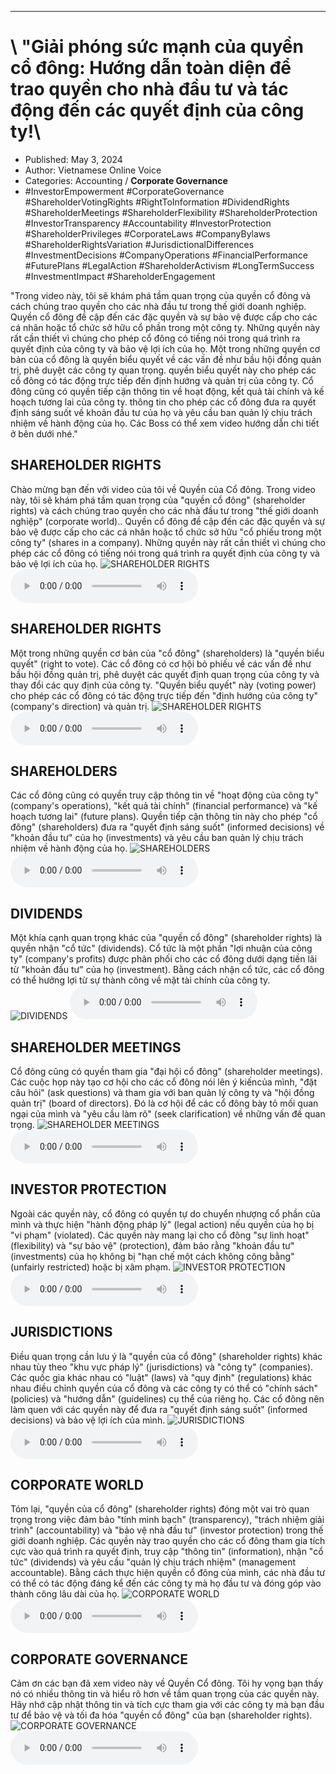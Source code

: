
---

# \ "Giải phóng sức mạnh của quyền cổ đông: Hướng dẫn toàn diện để trao quyền cho nhà đầu tư và tác động đến các quyết định của công ty!\

- Published: May 3, 2024
- Author: Vietnamese Online Voice
- Categories: Accounting / **Corporate Governance**
- #InvestorEmpowerment #CorporateGovernance #ShareholderVotingRights #RightToInformation #DividendRights #ShareholderMeetings #ShareholderFlexibility #ShareholderProtection #InvestorTransparency #Accountability #InvestorProtection #ShareholderPrivileges #CorporateLaws #CompanyBylaws #ShareholderRightsVariation #JurisdictionalDifferences #InvestmentDecisions #CompanyOperations #FinancialPerformance #FuturePlans #LegalAction #ShareholderActivism #LongTermSuccess #InvestmentImpact #ShareholderEngagement

"Trong video này, tôi sẽ khám phá tầm quan trọng của quyền cổ đông và cách chúng trao quyền cho các nhà đầu tư trong thế giới doanh nghiệp. Quyền cổ đông đề cập đến các đặc quyền và sự bảo vệ được cấp cho các cá nhân hoặc tổ chức sở hữu cổ phần trong một công ty. Những quyền này rất cần thiết vì chúng cho phép cổ đông có tiếng nói trong quá trình ra quyết định của công ty và bảo vệ lợi ích của họ. Một trong những quyền cơ bản của cổ đông là quyền biểu quyết về các vấn đề như bầu hội đồng quản trị, phê duyệt các công ty quan trọng. quyền biểu quyết này cho phép các cổ đông có tác động trực tiếp đến định hướng và quản trị của công ty. Cổ đông cũng có quyền tiếp cận thông tin về hoạt động, kết quả tài chính và kế hoạch tương lai của công ty. thông tin cho phép các cổ đông đưa ra quyết định sáng suốt về khoản đầu tư của họ và yêu cầu ban quản lý chịu trách nhiệm về hành động của họ. Các Boss có thể xem video hướng dẫn chi tiết ở bên dưới nhé."


## SHAREHOLDER RIGHTS

Chào mừng bạn đến với video của tôi về Quyền của Cổ đông. Trong video này, tôi sẽ khám phá tầm quan trọng của "quyền cổ đông" (shareholder rights) và cách chúng trao quyền cho các nhà đầu tư trong "thế giới doanh nghiệp" (corporate world).. Quyền cổ đông đề cập đến các đặc quyền và sự bảo vệ được cấp cho các cá nhân hoặc tổ chức sở hữu "cổ phiếu trong một công ty" (shares in a company). Những quyền này rất cần thiết vì chúng cho phép các cổ đông có tiếng nói trong quá trình ra quyết định của công ty và bảo vệ lợi ích của họ.
![SHAREHOLDER RIGHTS](https://http-archiver-apis-production-80.schnworks.com/storage/images/transitions/2024-05-03/transition-24776469542-Montserrat-Medium-004895.jpg)
<audio controls>
    <source src="https://http-archiver-apis-production-80.schnworks.com/storage/storage/audio/file-61209973724.mp3" type="audio/mpeg">
</audio>



## SHAREHOLDER RIGHTS

Một trong những quyền cơ bản của "cổ đông" (shareholders) là "quyền biểu quyết" (right to vote). Các cổ đông có cơ hội bỏ phiếu về các vấn đề như bầu hội đồng quản trị, phê duyệt các quyết định quan trọng của công ty và thay đổi các quy định của công ty. "Quyền biểu quyết" này (voting power) cho phép các cổ đông có tác động trực tiếp đến "định hướng của công ty" (company's direction) và quản trị.
![SHAREHOLDER RIGHTS](https://http-archiver-apis-production-80.schnworks.com/storage/images/transitions/2024-05-03/transition--12905061228-Montserrat-Medium-880E4F.jpg)
<audio controls>
    <source src="https://http-archiver-apis-production-80.schnworks.com/storage/storage/audio/file-2758583844.mp3" type="audio/mpeg">
</audio>



## SHAREHOLDERS

Các cổ đông cũng có quyền truy cập thông tin về "hoạt động của công ty" (company's operations), "kết quả tài chính" (financial performance) và "kế hoạch tương lai" (future plans). Quyền tiếp cận thông tin này cho phép "cổ đông" (shareholders) đưa ra "quyết định sáng suốt" (informed decisions) về "khoản đầu tư" của họ (investments) và yêu cầu ban quản lý chịu trách nhiệm về hành động của họ.
![SHAREHOLDERS](https://http-archiver-apis-production-80.schnworks.com/storage/images/transitions/2024-05-03/transition--24137141899-Montserrat-Black-9C27B0.jpg)
<audio controls>
    <source src="https://http-archiver-apis-production-80.schnworks.com/storage/storage/audio/file-27484283940.mp3" type="audio/mpeg">
</audio>



## DIVIDENDS

Một khía cạnh quan trọng khác của "quyền cổ đông" (shareholder rights) là quyền nhận "cổ tức" (dividends). Cổ tức là một phần "lợi nhuận của công ty" (company's profits) được phân phối cho các cổ đông dưới dạng tiền lãi từ "khoản đầu tư" của họ (investment). Bằng cách nhận cổ tức, các cổ đông có thể hưởng lợi từ sự thành công về mặt tài chính của công ty.
![DIVIDENDS](https://http-archiver-apis-production-80.schnworks.com/storage/images/transitions/2024-05-03/transition--10298800911-Montserrat-Black-303F9F.jpg)
<audio controls>
    <source src="https://http-archiver-apis-production-80.schnworks.com/storage/storage/audio/file-20766128511.mp3" type="audio/mpeg">
</audio>



## SHAREHOLDER MEETINGS

Cổ đông cũng có quyền tham gia "đại hội cổ đông" (shareholder meetings). Các cuộc họp này tạo cơ hội cho các cổ đông nói lên ý kiến ​​của mình, "đặt câu hỏi" (ask questions) và tham gia với ban quản lý công ty và "hội đồng quản trị" (board of directors). Đó là cơ hội để các cổ đông bày tỏ mối quan ngại của mình và "yêu cầu làm rõ" (seek clarification) về những vấn đề quan trọng.
![SHAREHOLDER MEETINGS](https://http-archiver-apis-production-80.schnworks.com/storage/images/transitions/2024-05-03/transition--8251082438-Montserrat-Regular-512DA8.jpg)
<audio controls>
    <source src="https://http-archiver-apis-production-80.schnworks.com/storage/storage/audio/file-36870843027.mp3" type="audio/mpeg">
</audio>



## INVESTOR PROTECTION

Ngoài các quyền này, cổ đông có quyền tự do chuyển nhượng cổ phần của mình và thực hiện "hành động pháp lý" (legal action) nếu quyền của họ bị "vi phạm" (violated). Các quyền này mang lại cho cổ đông "sự linh hoạt" (flexibility) và "sự bảo vệ" (protection), đảm bảo rằng "khoản đầu tư" (investments) của họ không bị "hạn chế một cách không công bằng" (unfairly restricted) hoặc bị xâm phạm.
![INVESTOR PROTECTION](https://http-archiver-apis-production-80.schnworks.com/storage/images/transitions/2024-05-03/transition--36143038156-Montserrat-Black-7B1FA2.jpg)
<audio controls>
    <source src="https://http-archiver-apis-production-80.schnworks.com/storage/storage/audio/file-1722221084.mp3" type="audio/mpeg">
</audio>



## JURISDICTIONS

Điều quan trọng cần lưu ý là "quyền của cổ đông" (shareholder rights) khác nhau tùy theo "khu vực pháp lý" (jurisdictions) và "công ty" (companies). Các quốc gia khác nhau có "luật" (laws) và "quy định" (regulations) khác nhau điều chỉnh quyền của cổ đông và các công ty có thể có "chính sách" (policies) và "hướng dẫn" (guidelines) cụ thể của riêng họ. Các cổ đông nên làm quen với các quyền này để đưa ra "quyết định sáng suốt" (informed decisions) và bảo vệ lợi ích của mình.
![JURISDICTIONS](https://http-archiver-apis-production-80.schnworks.com/storage/images/transitions/2024-05-03/transition-25338494641-Montserrat-Bold-004895.jpg)
<audio controls>
    <source src="https://http-archiver-apis-production-80.schnworks.com/storage/storage/audio/file-5251750249.mp3" type="audio/mpeg">
</audio>



## CORPORATE WORLD

Tóm lại, "quyền của cổ đông" (shareholder rights) đóng một vai trò quan trọng trong việc đảm bảo "tính minh bạch" (transparency), "trách nhiệm giải trình" (accountability) và "bảo vệ nhà đầu tư" (investor protection) trong thế giới doanh nghiệp. Các quyền này trao quyền cho các cổ đông tham gia tích cực vào quá trình ra quyết định, truy cập "thông tin" (information), nhận "cổ tức" (dividends) và yêu cầu "quản lý chịu trách nhiệm" (management accountable). Bằng cách thực hiện quyền cổ đông của mình, các nhà đầu tư có thể có tác động đáng kể đến các công ty mà họ đầu tư và đóng góp vào thành công lâu dài của họ.
![CORPORATE WORLD](https://http-archiver-apis-production-80.schnworks.com/storage/images/transitions/2024-05-03/transition--67305206187-Montserrat-Thin-303F9F.jpg)
<audio controls>
    <source src="https://http-archiver-apis-production-80.schnworks.com/storage/storage/audio/file-11675453237.mp3" type="audio/mpeg">
</audio>



## CORPORATE GOVERNANCE

Cảm ơn các bạn đã xem video này về Quyền Cổ đông. Tôi hy vọng bạn thấy nó có nhiều thông tin và hiểu rõ hơn về tầm quan trọng của các quyền này. Hãy nhớ cập nhật thông tin và tích cực tham gia với các công ty mà bạn đầu tư để bảo vệ và tối đa hóa "quyền cổ đông" của bạn (shareholder rights).
![CORPORATE GOVERNANCE](https://http-archiver-apis-production-80.schnworks.com/storage/images/transitions/2024-05-03/transition--6670464879-Montserrat-Medium-004895.jpg)
<audio controls>
    <source src="https://http-archiver-apis-production-80.schnworks.com/storage/storage/audio/file-13489619631.mp3" type="audio/mpeg">
</audio>

